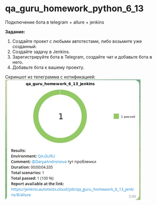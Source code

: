# qa_guru_homework_python_6_13
Подключение бота в telegram + allure + jenkins


**Задание:**
1. Создайте проект с любыми автотестами, либо возьмите уже созданный.
2. Создайте задачу в Jenkins.
3. Зарегистрируйте бота в Telegram, создайте чат и добавьте бота в него. 
4. Добавьте бота к вашему проекту.



Скриншот из телеграмма с нотификацией:
![2023-07-25_03-54-32.png](https://github.com/DaryaAndro/qa_guru_homework_python_6_13/blob/master/2023-07-25_03-54-32.png)

